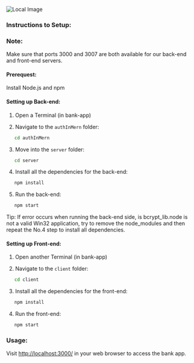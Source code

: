 ![Local Image](/client/src/Components/Assets/loginPageScreenshot.png)

### Instructions to Setup:

### Note:

Make sure that ports 3000 and 3007 are both available for our back-end and front-end servers.

#### Prerequest:

Install Node.js and npm

#### Setting up Back-end:

1. Open a Terminal (in bank-app)

2. Navigate to the `authInMern` folder:

```bash
   cd authInMern
```

3. Move into the `server` folder:

```bash
   cd server
```

4. Install all the dependencies for the back-end:

```bash
   npm install
```

5. Run the back-end:

```bash
   npm start
```

Tip: If error occurs when running the back-end side, is bcrypt_lib.node is not a valid Win32 application, try to remove the node_modules and then repeat the No.4 step to install all dependencies.

#### Setting up Front-end:

1. Open another Terminal (in bank-app)

2. Navigate to the `client` folder:

```bash
   cd client
```

3. Install all the dependencies for the front-end:

```bash
   npm install
```

4. Run the front-end:

```bash
   npm start
```

### Usage:

Visit [http://localhost:3000/](http://localhost:3000/) in your web browser to access the bank app.
